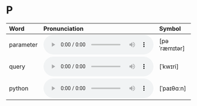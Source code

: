 
# P

| Word  | Pronunciation | Symbol |
| :-- | :-- | :-- |
| parameter | <audio :src="$withBase('/audio/parameter.mp3')" controls="controls" controlslist="nodownload"></audio> | [pəˈræmɪtər] |
| query | <audio :src="$withBase('/audio/query.mp3')" controls="controls" controlslist="nodownload"></audio> | [ˈkwɪri] |
| python | <audio :src="$withBase('/audio/python.mp3')" controls="controls" controlslist="nodownload"></audio> | [ˈpaɪθɑːn] |
